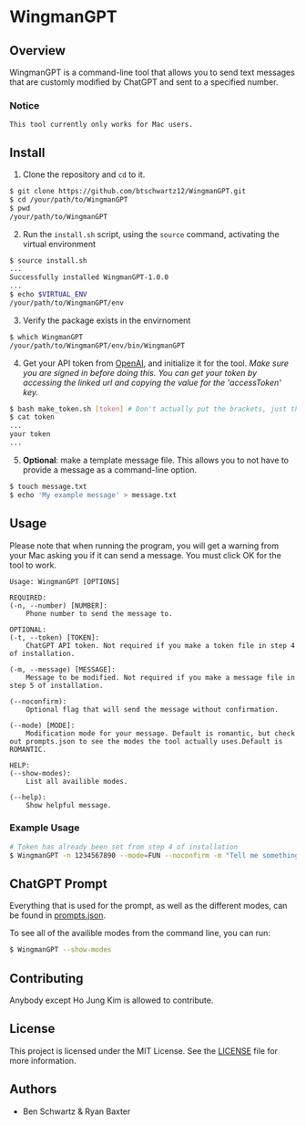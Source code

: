 # WingmanGPT

## Overview
WingmanGPT is a command-line tool that allows you to send text messages that are customly modified by ChatGPT and sent to a specified number. 

### Notice
`This tool currently only works for Mac users.`

## Install

1. Clone the repository and `cd` to it.

```bash
$ git clone https://github.com/btschwartz12/WingmanGPT.git
$ cd /your/path/to/WingmanGPT
$ pwd
/your/path/to/WingmanGPT
```

2. Run the `install.sh` script, using the `source` command, activating the virtual environment
```bash
$ source install.sh
...
Successfully installed WingmanGPT-1.0.0
...
$ echo $VIRTUAL_ENV
/your/path/to/WingmanGPT/env
```

3. Verify the package exists in the envirnoment
```bash
$ which WingmanGPT
/your/path/to/WingmanGPT/env/bin/WingmanGPT
```

4. Get your API token from [OpenAI](https://chat.openai.com/api/auth/session), and initialize it for the tool. *Make sure you are signed in before doing this. You can get your token by accessing the linked url and copying the value for the 'accessToken' key.*

```bash
$ bash make_token.sh [token] # Don't actually put the brackets, just the token 
$ cat token
...
your token
...
```
5. **Optional**: make a template message file. This allows you to not have to provide a message as a command-line option.

```bash
$ touch message.txt
$ echo 'My example message' > message.txt
```




## Usage

Please note that when running the program, you will get a warning from your Mac asking you if it can send a message. You must click OK for the tool to work.

```
Usage: WingmanGPT [OPTIONS]

REQUIRED:
(-n, --number) [NUMBER]: 
    Phone number to send the message to.

OPTIONAL:
(-t, --token) [TOKEN]: 
    ChatGPT API token. Not required if you make a token file in step 4 of installation.

(-m, --message) [MESSAGE]: 
    Message to be modified. Not required if you make a message file in step 5 of installation.

(--noconfirm): 
    Optional flag that will send the message without confirmation.

(--mode) [MODE]: 
    Modification mode for your message. Default is romantic, but check out prompts.json to see the modes the tool actually uses.Default is ROMANTIC.

HELP:
(--show-modes): 
    List all availible modes.

(--help): 
    Show helpful message.

```
### Example Usage

```bash
# Token has already been set from step 4 of installation
$ WingmanGPT -n 1234567890 --mode=FUN --noconfirm -m "Tell me something about dogs"
```



## ChatGPT Prompt

Everything that is used for the prompt, as well as the different modes, can be found in [prompts.json](prompts.json). 

To see all of the availible modes from the command line, you can run:

```bash
$ WingmanGPT --show-modes
```

## Contributing

Anybody except Ho Jung Kim is allowed to contribute.

## License
This project is licensed under the MIT License. See the [LICENSE](LICENSE) file for more information.

## Authors
- Ben Schwartz & Ryan Baxter

